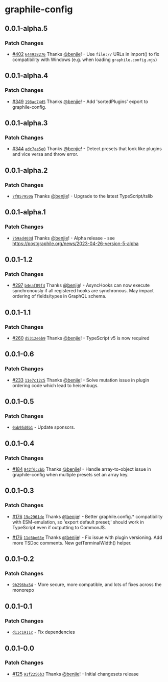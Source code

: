 # graphile-config

## 0.0.1-alpha.5

### Patch Changes

- [#402](https://github.com/benjie/postgraphile-private/pull/402)
  [`644938276`](https://github.com/benjie/postgraphile-private/commit/644938276ebd48c5486ba9736a525fcc66d7d714)
  Thanks [@benjie](https://github.com/benjie)! - Use `file://` URLs in import()
  to fix compatibility with Windows (e.g. when loading `graphile.config.mjs`)

## 0.0.1-alpha.4

### Patch Changes

- [#349](https://github.com/benjie/postgraphile-private/pull/349)
  [`198ac74d5`](https://github.com/benjie/postgraphile-private/commit/198ac74d52fe1e47d602fe2b7c52f216d5216b25)
  Thanks [@benjie](https://github.com/benjie)! - Add 'sortedPlugins' export to
  graphile-config.

## 0.0.1-alpha.3

### Patch Changes

- [#344](https://github.com/benjie/postgraphile-private/pull/344)
  [`adc7ae5e0`](https://github.com/benjie/postgraphile-private/commit/adc7ae5e002961c8b8286500527752f21139ab9e)
  Thanks [@benjie](https://github.com/benjie)! - Detect presets that look like
  plugins and vice versa and throw error.

## 0.0.1-alpha.2

### Patch Changes

- [`7f857950a`](https://github.com/benjie/postgraphile-private/commit/7f857950a7e4ec763c936eb6bd1fb77824041d71)
  Thanks [@benjie](https://github.com/benjie)! - Upgrade to the latest
  TypeScript/tslib

## 0.0.1-alpha.1

### Patch Changes

- [`759ad403d`](https://github.com/benjie/postgraphile-private/commit/759ad403d71363312c5225c165873ae84b8a098c)
  Thanks [@benjie](https://github.com/benjie)! - Alpha release - see
  https://postgraphile.org/news/2023-04-26-version-5-alpha

## 0.0.1-1.2

### Patch Changes

- [#297](https://github.com/benjie/postgraphile-private/pull/297)
  [`b4eaf89f4`](https://github.com/benjie/postgraphile-private/commit/b4eaf89f401ca207de08770361d07903f6bb9cb0)
  Thanks [@benjie](https://github.com/benjie)! - AsyncHooks can now execute
  synchronously if all registered hooks are synchronous. May impact ordering of
  fields/types in GraphQL schema.

## 0.0.1-1.1

### Patch Changes

- [#260](https://github.com/benjie/postgraphile-private/pull/260)
  [`d5312e6b9`](https://github.com/benjie/postgraphile-private/commit/d5312e6b968fbeb46d074b82a41b4bdbc166598c)
  Thanks [@benjie](https://github.com/benjie)! - TypeScript v5 is now required

## 0.0.1-0.6

### Patch Changes

- [#233](https://github.com/benjie/postgraphile-private/pull/233)
  [`11e7c12c5`](https://github.com/benjie/postgraphile-private/commit/11e7c12c5a3545ee24b5e39392fbec190aa1cf85)
  Thanks [@benjie](https://github.com/benjie)! - Solve mutation issue in plugin
  ordering code which lead to heisenbugs.

## 0.0.1-0.5

### Patch Changes

- [`0ab95d0b1`](undefined) - Update sponsors.

## 0.0.1-0.4

### Patch Changes

- [#184](https://github.com/benjie/postgraphile-private/pull/184)
  [`842f6ccbb`](https://github.com/benjie/postgraphile-private/commit/842f6ccbb3c9bd0c101c4f4df31c5ed1aea9b2ab)
  Thanks [@benjie](https://github.com/benjie)! - Handle array-to-object issue in
  graphile-config when multiple presets set an array key.

## 0.0.1-0.3

### Patch Changes

- [#176](https://github.com/benjie/postgraphile-private/pull/176)
  [`19e2961de`](https://github.com/benjie/postgraphile-private/commit/19e2961de67dc0b9601799bba256e4c4a23cc0cb)
  Thanks [@benjie](https://github.com/benjie)! - Better graphile.config.\*
  compatibility with ESM-emulation, so 'export default preset;' should work in
  TypeScript even if outputting to CommonJS.

- [#176](https://github.com/benjie/postgraphile-private/pull/176)
  [`11d6be65e`](https://github.com/benjie/postgraphile-private/commit/11d6be65e0da489f8ab3e3a8b8db145f8b2147ad)
  Thanks [@benjie](https://github.com/benjie)! - Fix issue with plugin
  versioning. Add more TSDoc comments. New getTerminalWidth() helper.

## 0.0.1-0.2

### Patch Changes

- [`9b296ba54`](undefined) - More secure, more compatible, and lots of fixes
  across the monorepo

## 0.0.1-0.1

### Patch Changes

- [`d11c1911c`](undefined) - Fix dependencies

## 0.0.1-0.0

### Patch Changes

- [#125](https://github.com/benjie/postgraphile-private/pull/125)
  [`91f2256b3`](https://github.com/benjie/postgraphile-private/commit/91f2256b3fd699bec19fc86f1ca79df057e58639)
  Thanks [@benjie](https://github.com/benjie)! - Initial changesets release
